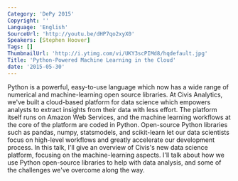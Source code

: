 ```yaml
---
Category: 'DePy 2015'
Copyright: ''
Language: 'English'
SourceUrl: 'http://youtu.be/dHP7qo2xyX0'
Speakers: [Stephen Hoover]
Tags: []
ThumbnailUrl: 'http://i.ytimg.com/vi/UKY3scPIMd8/hqdefault.jpg'
Title: 'Python-Powered Machine Learning in the Cloud'
date: '2015-05-30'
---
```

Python is a powerful, easy-to-use language which now has a wide range of numerical and machine-learning open source libraries. At Civis Analytics, we've built a cloud-based platform for data science which empowers analysts to extract insights from their data with less effort. The platform itself runs on Amazon Web Services, and the machine learning workflows at the core of the platform are coded in Python. Open-source Python libraries such as pandas, numpy, statsmodels, and scikit-learn let our data scientists focus on high-level workflows and greatly accelerate our development process. In this talk, I'll give an overview of Civis's new data science platform, focusing on the machine-learning aspects. I'll talk about how we use Python open-source libraries to help with data analysis, and some of the challenges we've overcome along the way.
